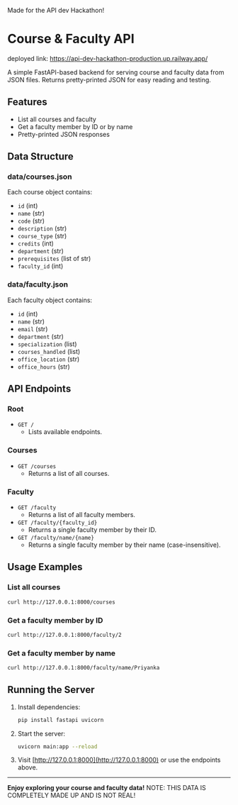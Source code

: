 Made for the API dev Hackathon!

# Course & Faculty API

deployed link: https://api-dev-hackathon-production.up.railway.app/

A simple FastAPI-based backend for serving course and faculty data from JSON files. Returns pretty-printed JSON for easy reading and testing.

## Features
- List all courses and faculty
- Get a faculty member by ID or by name
- Pretty-printed JSON responses

## Data Structure

### data/courses.json
Each course object contains:
- `id` (int)
- `name` (str)
- `code` (str)
- `description` (str)
- `course_type` (str)
- `credits` (int)
- `department` (str)
- `prerequisites` (list of str)
- `faculty_id` (int)

### data/faculty.json
Each faculty object contains:
- `id` (int)
- `name` (str)
- `email` (str)
- `department` (str)
- `specialization` (list)
- `courses_handled` (list)
- `office_location` (str)
- `office_hours` (str)

## API Endpoints

### Root
- `GET /`
  - Lists available endpoints.

### Courses
- `GET /courses`
  - Returns a list of all courses.

### Faculty
- `GET /faculty`
  - Returns a list of all faculty members.
- `GET /faculty/{faculty_id}`
  - Returns a single faculty member by their ID.
- `GET /faculty/name/{name}`
  - Returns a single faculty member by their name (case-insensitive).

## Usage Examples

### List all courses
```sh
curl http://127.0.0.1:8000/courses
```

### Get a faculty member by ID
```sh
curl http://127.0.0.1:8000/faculty/2
```

### Get a faculty member by name
```sh
curl http://127.0.0.1:8000/faculty/name/Priyanka
```

## Running the Server

1. Install dependencies:
   ```sh
   pip install fastapi uvicorn
   ```
2. Start the server:
   ```sh
   uvicorn main:app --reload
   ```
3. Visit [http://127.0.0.1:8000](http://127.0.0.1:8000) or use the endpoints above.

---

**Enjoy exploring your course and faculty data!**
NOTE: THIS DATA IS COMPLETELY MADE UP AND IS NOT REAL!
